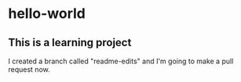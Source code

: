 # hello-world
## This is a learning project

I created a branch called "readme-edits" and I'm going to make a pull request now.
